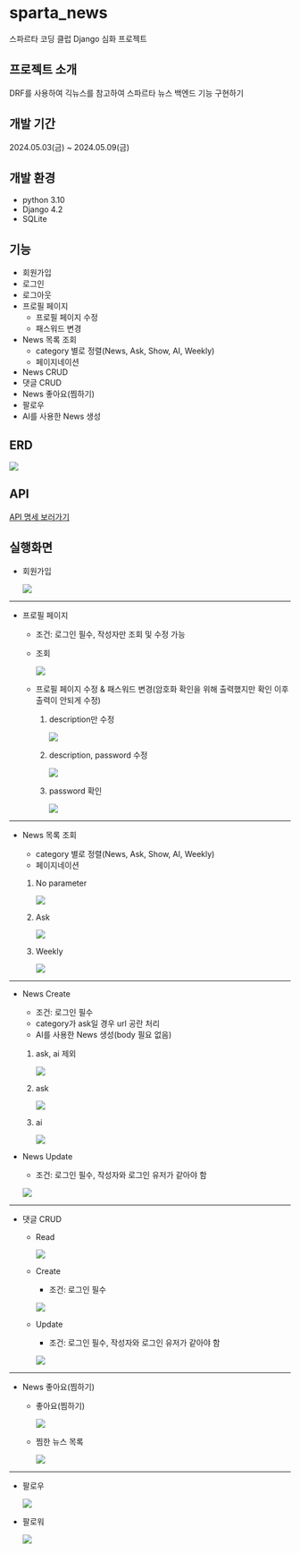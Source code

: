 # sparta_news
스파르타 코딩 클럽 Django 심화 프로젝트

## 프로젝트 소개
DRF를 사용하여 긱뉴스를 참고하여 스파르타 뉴스 백엔드 기능 구현하기

## 개발 기간
2024.05.03(금) ~ 2024.05.09(금)

## 개발 환경
- python 3.10
- Django 4.2
- SQLite

## 기능
- 회원가입
- 로그인
- 로그아웃
- 프로필 페이지
  - 프로필 페이지 수정
  - 패스워드 변경
- News 목록 조회
  - category 별로 정렬(News, Ask, Show, AI, Weekly)
  - 페이지네이션
- News CRUD
- 댓글 CRUD
- News 좋아요(찜하기)
- 팔로우
- AI를 사용한 News 생성

## ERD

  ![](https://github.com/Juunsik/sparta_news/blob/main/News_postman/erd1.png)

## API
  [API 명세 보러가기](https://www.notion.so/4-S-A-041f754dfeb44f59b7dee3d2049c6ec9)
  
## 실행화면
- 회원가입
  
  ![](https://github.com/Juunsik/sparta_news/blob/dev/News_postman/signup.png)

----
- 프로필 페이지
  - 조건: 로그인 필수, 작성자만 조회 및 수정 가능
  - 조회
    
    ![](https://github.com/Juunsik/sparta_news/blob/dev/News_postman/profile_get.png)
    
  - 프로필 페이지 수정 & 패스워드 변경(암호화 확인을 위해 출력했지만 확인 이후 출력이 안되게 수정)
    1. description만 수정
    
       ![](https://github.com/Juunsik/sparta_news/blob/dev/News_postman/only%20description.png)

    2. description, password 수정

       ![](https://github.com/Juunsik/sparta_news/blob/dev/News_postman/both%20descriptoin%2C%20password.png)

    3. password 확인
       
       ![](https://github.com/Juunsik/sparta_news/blob/dev/News_postman/password%20not%20equal.png)

-----
- News 목록 조회
  - category 별로 정렬(News, Ask, Show, AI, Weekly)
  - 페이지네이션
    
  1. No parameter
     
     ![](https://github.com/Juunsik/sparta_news/blob/dev/News_postman/news%20list%20no%20param.png)

  2. Ask
     
     ![](https://github.com/Juunsik/sparta_news/blob/dev/News_postman/news%20list%20ask.png)

  3. Weekly
     
     ![](https://github.com/Juunsik/sparta_news/blob/dev/News_postman/news%20list%20weekly.png)

-----    
- News Create
  - 조건: 로그인 필수
  - category가 ask일 경우 url 공란 처리
  - AI를 사용한 News 생성(body 필요 없음)
 
  1. ask, ai 제외
   
     ![](https://github.com/Juunsik/sparta_news/blob/dev/News_postman/news%20create.png)

  2. ask
   
     ![](https://github.com/Juunsik/sparta_news/blob/dev/News_postman/new%20create%20ask.png)

  3. ai
  
     ![](https://github.com/Juunsik/sparta_news/blob/dev/News_postman/news%20create%20ai.png)


- News Update
  - 조건: 로그인 필수, 작성자와 로그인 유저가 같아야 함
    
  ![](https://github.com/Juunsik/sparta_news/blob/dev/News_postman/news%20update.png)

-----
- 댓글 CRUD
  - Read
    
    ![](https://github.com/Juunsik/sparta_news/blob/dev/News_postman/comments%20list.png)

  - Create
    - 조건: 로그인 필수
      
    ![](https://github.com/Juunsik/sparta_news/blob/dev/News_postman/comment%20create.png)

  - Update
    - 조건: 로그인 필수, 작성자와 로그인 유저가 같아야 함
      
    ![](https://github.com/Juunsik/sparta_news/blob/dev/News_postman/comment%20update.png)

-----
- News 좋아요(찜하기)
  - 좋아요(찜하기)
    
    ![](https://github.com/Juunsik/sparta_news/blob/dev/News_postman/like%20news.png)

  - 찜한 뉴스 목록
    
    ![](https://github.com/Juunsik/sparta_news/blob/dev/News_postman/like%20news%20list.png)

-----
- 팔로우
  
  ![](https://github.com/Juunsik/sparta_news/blob/dev/News_postman/follow.png)
  
- 팔로워
  
  ![](https://github.com/Juunsik/sparta_news/blob/dev/News_postman/follow%20list.png)
